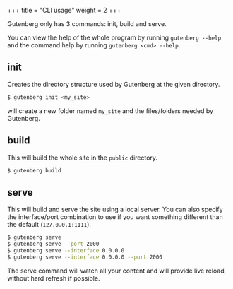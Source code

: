 +++
title = "CLI usage"
weight = 2
+++

Gutenberg only has 3 commands: init, build and serve.

You can view the help of the whole program by running `gutenberg --help` and
the command help by running `gutenberg <cmd> --help`.

## init

Creates the directory structure used by Gutenberg at the given directory.

```bash
$ gutenberg init <my_site>
```

will create a new folder named `my_site` and the files/folders needed by
Gutenberg.

## build

This will build the whole site in the `public` directory.

```bash
$ gutenberg build
```

## serve

This will build and serve the site using a local server. You can also specify
the interface/port combination to use if you want something different than the default (`127.0.0.1:1111`).

```bash
$ gutenberg serve
$ gutenberg serve --port 2000
$ gutenberg serve --interface 0.0.0.0 
$ gutenberg serve --interface 0.0.0.0 --port 2000
```

The serve command will watch all your content and will provide live reload, without
hard refresh if possible.
